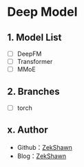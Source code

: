 # Deep Model

## 1. Model List
 - [ ] DeepFM
 - [ ] Transformer
 - [ ] MMoE

## 2. Branches

 - [ ] torch

## x. Author

- Github：[ZekShawn](https://github.com/ZekShawn)
- Blog：[ZekShawn](https://blog.zeksay.cn)
